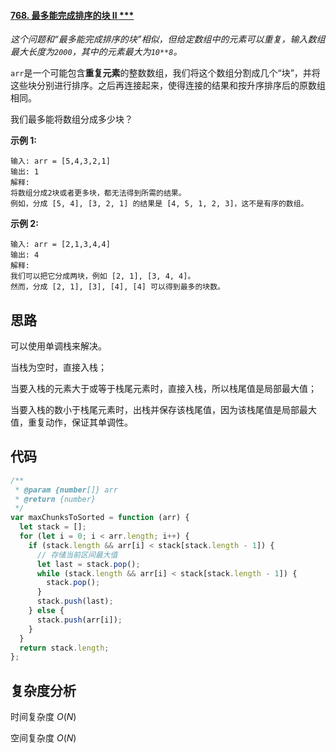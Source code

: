 #### [768. 最多能完成排序的块 II \*\*\*](https://leetcode-cn.com/problems/max-chunks-to-make-sorted-ii/)

_这个问题和“最多能完成排序的块”相似，但给定数组中的元素可以重复，输入数组最大长度为`2000`，其中的元素最大为`10**8`。_

`arr`是一个可能包含**重复元素**的整数数组，我们将这个数组分割成几个“块”，并将这些块分别进行排序。之后再连接起来，使得连接的结果和按升序排序后的原数组相同。

我们最多能将数组分成多少块？

**示例 1:**

```
输入: arr = [5,4,3,2,1]
输出: 1
解释:
将数组分成2块或者更多块，都无法得到所需的结果。
例如，分成 [5, 4], [3, 2, 1] 的结果是 [4, 5, 1, 2, 3]，这不是有序的数组。
```

**示例 2:**

```
输入: arr = [2,1,3,4,4]
输出: 4
解释:
我们可以把它分成两块，例如 [2, 1], [3, 4, 4]。
然而，分成 [2, 1], [3], [4], [4] 可以得到最多的块数。
```

## 思路

可以使用单调栈来解决。

当栈为空时，直接入栈；

当要入栈的元素大于或等于栈尾元素时，直接入栈，所以栈尾值是局部最大值；

当要入栈的数小于栈尾元素时，出栈并保存该栈尾值，因为该栈尾值是局部最大值，重复动作，保证其单调性。

## 代码

```javascript
/**
 * @param {number[]} arr
 * @return {number}
 */
var maxChunksToSorted = function (arr) {
  let stack = [];
  for (let i = 0; i < arr.length; i++) {
    if (stack.length && arr[i] < stack[stack.length - 1]) {
      // 存储当前区间最大值
      let last = stack.pop();
      while (stack.length && arr[i] < stack[stack.length - 1]) {
        stack.pop();
      }
      stack.push(last);
    } else {
      stack.push(arr[i]);
    }
  }
  return stack.length;
};
```

## 复杂度分析

时间复杂度 $O(N)$

空间复杂度 $O(N)$
